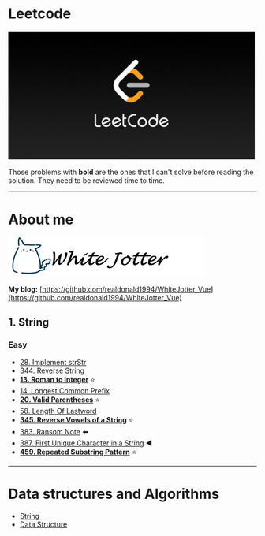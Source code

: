 # Leetcode 

![](https://raw.githubusercontent.com/realdonald1994/blog-resources/master/img/leetcode.jpeg)

Those problems with **bold** are the ones that I can't solve before reading the solution. They need to be
reviewed time to time.

---
# About me
![wjlogo.png](https://raw.githubusercontent.com/realdonald1994/blog-resources/master/img/blog.png)

**My blog:** [https://github.com/realdonald1994/WhiteJotter_Vue](https://github.com/realdonald1994/WhiteJotter_Vue)

## 1. String
### Easy
- [28. Implement strStr](./docs/notes/String/easy/28_Implement%20strStr().md)
- [344. Reverse String](https://github.com/realdonald1994/LeetCode/blob/master/docs/notes/String/easy/344_reverse_string.md)
- **[13. Roman to Integer](./docs/notes/String/easy/13_Roman_ToInteger.md)** :star:
- [14. Longest Common Prefix](./docs/notes/String/easy/14_Longest_Common_Prefix.md)
- **[20. Valid Parentheses](./docs/notes/String/easy/20_Valid_Parentheses.md)** :star:
- [58. Length Of Lastword](./docs/notes/String/easy/58_length_of_lastword.md)
- **[345. Reverse Vowels of a String](./docs/notes/String/easy/345_reverse_vowelsOfString.md)** :star:
- [383. Ransom Note](./docs/notes/String/easy/383_Ransom_Note.md) :arrow_left:
- [387. First Unique Character in a String](./docs/notes/String/easy/387_First_Unique_Character_inaString.md) :arrow_backward:
- **[459. Repeated Substring Pattern](./docs/notes/String/east/459_Repeated_Substring_Pattern.md)** :star:

---

# Data structures and Algorithms
- [String](./thinkings/string.md)
- [Data Structure](./thinkings/Data_Structure.md)



